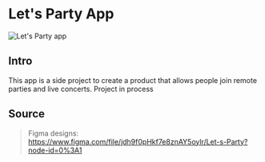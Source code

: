 # Let's Party App

![Let's Party app](http://david-rivero.github.io/david-rivero/app/dist/img/lets_party.png)

## Intro
This app is a side project to create a product that allows people join remote parties and live concerts. Project in process

## Source
> Figma designs: https://www.figma.com/file/jdh9f0pHkf7e8znAY5oylr/Let-s-Party?node-id=0%3A1
